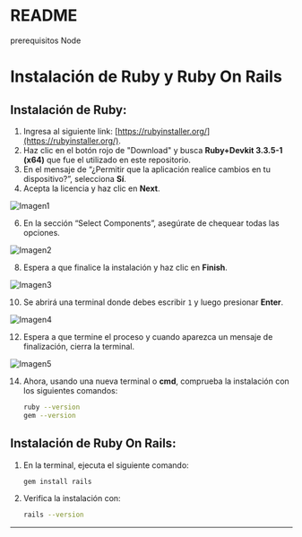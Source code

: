 # README

prerequisitos Node

# Instalación de Ruby y Ruby On Rails

## Instalación de Ruby:

1. Ingresa al siguiente link: [https://rubyinstaller.org/](https://rubyinstaller.org/).
2. Haz clic en el botón rojo de "Download" y busca **Ruby+Devkit 3.3.5-1 (x64)** que fue el utilizado en este repositorio.
3. En el mensaje de “¿Permitir que la aplicación realice cambios en tu dispositivo?”, selecciona **Sí**.
4. Acepta la licencia y haz clic en **Next**.

![Imagen1](https://github.com/user-attachments/assets/445224c4-dd53-4e5c-8446-65044b6caa94)

6. En la sección “Select Components”, asegúrate de chequear todas las opciones.

![Imagen2](https://github.com/user-attachments/assets/3ebc146a-bf1c-422a-9a0e-60eef5df0746)

8. Espera a que finalice la instalación y haz clic en **Finish**.
   
![Imagen3](https://github.com/user-attachments/assets/e9c11e62-b3ed-449a-8b75-92cc9dcb0504)

10. Se abrirá una terminal donde debes escribir `1` y luego presionar **Enter**.

![Imagen4](https://github.com/user-attachments/assets/da91d470-881b-41e0-a43f-a72cc3f65419)

12. Espera a que termine el proceso y cuando aparezca un mensaje de finalización, cierra la terminal.
    
![Imagen5](https://github.com/user-attachments/assets/ec10d8da-dc0b-4a5e-a08c-f8910649abf8)

14. Ahora, usando una nueva terminal o **cmd**, comprueba la instalación con los siguientes comandos:
    ```bash
    ruby --version
    gem --version
    ```

## Instalación de Ruby On Rails:

1. En la terminal, ejecuta el siguiente comando:
    ```bash
    gem install rails
    ```
2. Verifica la instalación con:
    ```bash
    rails --version
    ```

---

